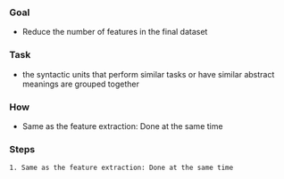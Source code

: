 ### Goal 
- Reduce the number of features in the final dataset

### Task
- the syntactic units that perform similar tasks  or have similar abstract meanings are grouped together
  
### How
- Same as the feature extraction: Done at the same time

### Steps
    1. Same as the feature extraction: Done at the same time

